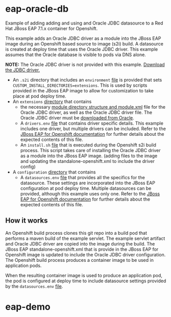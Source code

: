 # eap-oracle-db

Example of adding adding and using and Oracle JDBC datasource to a Red Hat JBoss EAP 7.1.x container for Openshift.

This example adds an Oracle JDBC driver as a module into the JBoss EAP image during an Openshift based source to image (s2i) build.  A datasource is created at deploy time that uses the Oracle JDBC driver.    This example assumes that the Oracle database is visible to pods via DNS alone.

**NOTE:** The Oracle JDBC driver is not provided with this example.  [Download the JDBC driver.](http://www.oracle.com/technetwork/database/features/jdbc/jdbc-ucp-122-3110062.html)

- An `.s2i` directory that includes an `environment` [file](https://github.com/travisrogers05/eap-oracle-db/blob/master/.s2i/environment) is provided that sets `CUSTOM_INSTALL_DIRECTORIES=extensions`.  This is used by scripts provided in the JBoss EAP image to allow for customization to take place at pod deploy time.
- An `extensions` [directory](https://github.com/travisrogers05/eap-oracle-db/tree/master/extensions) that contains 
  - the necessary [module directory structure and module.xml](https://github.com/travisrogers05/eap-oracle-db/tree/master/extensions/modules/com/oracle/main) file for the Oracle JDBC driver, as well as the Oracle JDBC driver file.  The Oracle JDBC driver must be [downloaded from Oracle](http://www.oracle.com/technetwork/database/features/jdbc/jdbc-ucp-122-3110062.html).
  - A `drivers.env` [file](https://github.com/travisrogers05/eap-oracle-db/blob/master/extensions/drivers.env) that contains driver specific details.  This example includes one driver, but multiple drivers can be included.  Refer to the [JBoss EAP for Openshift documentation](https://access.redhat.com/documentation/en-us/red_hat_jboss_enterprise_application_platform/7.1/html-single/red_hat_jboss_enterprise_application_platform_for_openshift/#S2I-Artifacts) for further details about the expected contents of this file.
  - An `install.sh` [file](https://github.com/travisrogers05/eap-oracle-db/blob/master/extensions/install.sh) that is executed during the Openshift s2i build process.  This script takes care of installing the Oracle JDBC driver as a module into the JBoss EAP image.  (adding files to the image and updating the standalone-openshift.xml to include the driver config)
- A `configuration` [directory](https://github.com/travisrogers05/eap-oracle-db/blob/master/configuration) that contains
  - A `datasources.env` [file](https://github.com/travisrogers05/eap-oracle-db/blob/master/configuration/datasources.env) that provides all the specifics for the datasource.  These settings are incorporated into the JBoss EAP configuration at pod deploy time.  Multiple datasources can be provided, although this example uses only one.  Refer to the [JBoss EAP for Openshift documentation](https://access.redhat.com/documentation/en-us/red_hat_jboss_enterprise_application_platform/7.1/html-single/red_hat_jboss_enterprise_application_platform_for_openshift/#S2I-Artifacts) for further details about the expected contents of this file.


## How it works

An Openshift build process clones this git repo into a build pod that performs a maven build of the example servlet.  The example servlet artifact and Oracle JDBC driver are copied into the image during the build.  The JBoss EAP standalone-openshift.xml that is provide in the JBoss EAP for Openshift image is updated to include the Oracle JDBC driver configuration.  The Openshift build process produces a container image to be used in application pods.

When the resulting container image is used to produce an application pod, the pod is configured at deploy time to include datasource settings provided by the `datasources.env` [file](https://github.com/travisrogers05/eap-oracle-db/blob/master/configuration/datasources.env).

# eap-demo
